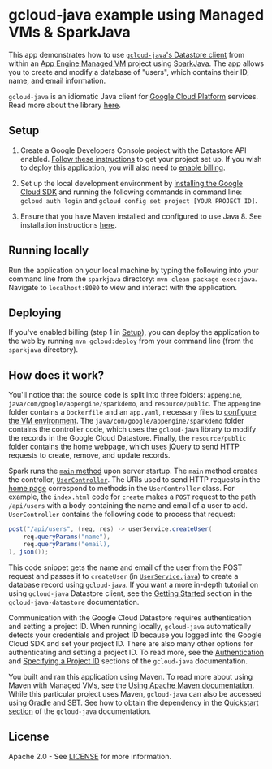 gcloud-java example using Managed VMs & SparkJava
=================================================

This app demonstrates how to use [`gcloud-java`'s Datastore client](https://github.com/GoogleCloudPlatform/gcloud-java/tree/master/gcloud-java-datastore#google-cloud-java-client-for-datastore) from within an [App Engine Managed VM](https://cloud.google.com/appengine/docs/java/managed-vms/) project using [SparkJava](http://sparkjava.com/). The app allows you to create and modify a database of "users", which contains their ID, name, and email information. 

`gcloud-java` is an idiomatic Java client for [Google Cloud Platform](https://cloud.google.com/) services. Read more about the library [here](https://github.com/GoogleCloudPlatform/gcloud-java#google-cloud-java-client).

Setup
-----

1. Create a Google Developers Console project with the Datastore API enabled. [Follow these instructions](https://cloud.google.com/docs/authentication#preparation) to get your project set up. If you wish to deploy this application, you will also need to [enable billing](https://support.google.com/cloud/?rd=2#topic=6288636).

2. Set up the local development environment by [installing the Google Cloud SDK](https://cloud.google.com/sdk/) and running the following commands in command line: `gcloud auth login` and `gcloud config set project [YOUR PROJECT ID]`.

3. Ensure that you have Maven installed and configured to use Java 8. See installation instructions [here](https://maven.apache.org/install.html).

Running locally
---------------

Run the application on your local machine by typing the following into your command line from the `sparkjava` directory: `mvn clean package exec:java`. Navigate to `localhost:8080` to view and interact with the application.

Deploying
---------

If you've enabled billing (step 1 in [Setup](#Setup)), you can deploy the application to the web by running `mvn gcloud:deploy` from your command line (from the `sparkjava` directory).

How does it work?
-----------------

You'll notice that the source code is split into three folders: `appengine`, `java/com/google/appengine/sparkdemo`, and `resource/public`. The `appengine` folder contains a `Dockerfile` and an `app.yaml`, necessary files to [configure the VM environment](https://cloud.google.com/appengine/docs/managed-vms/config). The `java/com/google/appengine/sparkdemo` folder contains the controller code, which uses the `gcloud-java` library to modify the records in the Google Cloud Datastore. Finally, the `resource/public` folder contains the home webpage, which uses jQuery to send HTTP requests to create, remove, and update records.

Spark runs the [`main` method](https://github.com/GoogleCloudPlatform/java-docs-samples/blob/master/managedvms/sparkjava-demo/src/main/java/com/google/appengine/sparkdemo/Main.java) upon server startup. The `main` method creates the controller, [`UserController`](https://github.com/GoogleCloudPlatform/java-docs-samples/blob/master/managedvms/sparkjava-demo/src/main/java/com/google/appengine/sparkdemo/UserController.java). The URIs used to send HTTP requests in the [home page](https://github.com/GoogleCloudPlatform/java-docs-samples/blob/master/managedvms/sparkjava-demo/src/main/resources/public/index.html) correspond to methods in the `UserController` class. For example, the `index.html` code for `create` makes a `POST` request to the path `/api/users` with a body containing the name and email of a user to add. `UserController` contains the following code to process that request:

```java
post("/api/users", (req, res) -> userService.createUser(
    req.queryParams("name"),
    req.queryParams("email),
), json());
```
This code snippet gets the name and email of the user from the POST request and passes it to `createUser` (in [`UserService.java`](https://github.com/GoogleCloudPlatform/java-docs-samples/blob/master/managedvms/sparkjava-demo/src/main/java/com/google/appengine/sparkdemo/UserService.java)) to create a database record using `gcloud-java`. If you want a more in-depth tutorial on using `gcloud-java` Datastore client, see the [Getting Started](https://github.com/GoogleCloudPlatform/gcloud-java/tree/master/gcloud-java-datastore#getting-started) section in the `gcloud-java-datastore` documentation.

Communication with the Google Cloud Datastore requires authentication and setting a project ID. When running locally, `gcloud-java` automatically detects your credentials and project ID because you logged into the Google Cloud SDK and set your project ID. There are also many other options for authenticating and setting a project ID. To read more, see the [Authentication](https://github.com/GoogleCloudPlatform/gcloud-java#authentication) and [Specifying a Project ID](https://github.com/GoogleCloudPlatform/gcloud-java#specifying-a-project-id) sections of the `gcloud-java` documentation.

You built and ran this application using Maven. To read more about using Maven with Managed VMs, see the [Using Apache Maven documentation](https://cloud.google.com/appengine/docs/java/managed-vms/maven). While this particular project uses Maven, `gcloud-java` can also be accessed using Gradle and SBT.  See how to obtain the dependency in the [Quickstart section](https://github.com/GoogleCloudPlatform/gcloud-java#quickstart) of the `gcloud-java` documentation.

License
-------

Apache 2.0 - See [LICENSE](https://github.com/GoogleCloudPlatform/java-docs-samples/blob/master/LICENSE) for more information.
